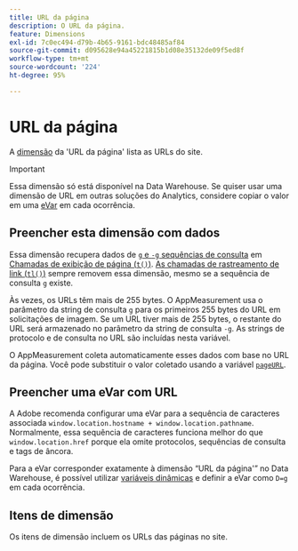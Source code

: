 ```yaml
---
title: URL da página
description: O URL da página.
feature: Dimensions
exl-id: 7c0ec494-d79b-4b65-9161-bdc48485af84
source-git-commit: d095628e94a45221815b1d08e35132de09f5ed8f
workflow-type: tm+mt
source-wordcount: '224'
ht-degree: 95%

---
```


# URL da página

A [dimensão](overview.md) da &#39;URL da página&#39; lista as URLs do site.

>[!IMPORTANT]
>
>Essa dimensão só está disponível na Data Warehouse. Se quiser usar uma dimensão de URL em outras soluções do Analytics, considere copiar o valor em uma [eVar](evar.md) em cada ocorrência.

## Preencher esta dimensão com dados

Essa dimensão recupera dados de [`g` e `-g` sequências de consulta](/help/implement/validate/query-parameters.md) em [Chamadas de exibição de página (`t()`)](/help/implement/vars/functions/t-method.md). [As chamadas de rastreamento de link (`tl()`)](/help/implement/vars/functions/tl-method.md) sempre removem essa dimensão, mesmo se a sequência de consulta `g` existe.

Às vezes, os URLs têm mais de 255 bytes. O AppMeasurement usa o parâmetro da string de consulta `g` para os primeiros 255 bytes do URL em solicitações de imagem. Se um URL tiver mais de 255 bytes, o restante do URL será armazenado no parâmetro da string de consulta `-g`. As strings de protocolo e de consulta no URL são incluídas nesta variável.

O AppMeasurement coleta automaticamente esses dados com base no URL da página. Você pode substituir o valor coletado usando a variável [`pageURL`](/help/implement/vars/page-vars/pageurl.md).

## Preencher uma eVar com URL

A Adobe recomenda configurar uma eVar para a sequência de caracteres associada `window.location.hostname + window.location.pathname`. Normalmente, essa sequência de caracteres funciona melhor do que `window.location.href` porque ela omite protocolos, sequências de consulta e tags de âncora.

Para a eVar corresponder exatamente à dimensão “URL da página&#39;” no Data Warehouse, é possível utilizar [variáveis dinâmicas](/help/implement/vars/page-vars/dynamic-variables.md) e definir a eVar como `D=g` em cada ocorrência.

## Itens de dimensão

Os itens de dimensão incluem os URLs das páginas no site.
